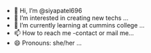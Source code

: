 - 👋 Hi, I’m @siyapatel696
- 👀 I’m interested in creating new techs ...
- 🌱 I’m currently learning at cummins college ...
- 📫 How to reach me -contact or mail me...
- 😄 Pronouns: she/her ...


<!---
siyapatel696/siyapatel696 is a ✨ special ✨ repository because its `README.md` (this file) appears on your GitHub profile.
You can click the Preview link to take a look at your changes.
--->
